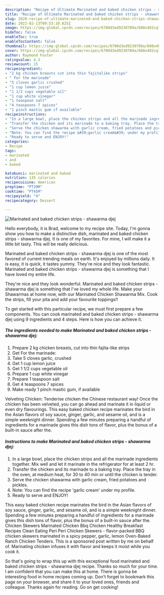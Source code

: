 ```yaml
---
description: "Recipe of Ultimate Marinated and baked chicken strips - shawarma djej"
title: "Recipe of Ultimate Marinated and baked chicken strips - shawarma djej"
slug: 2620-recipe-of-ultimate-marinated-and-baked-chicken-strips-shawarma-djej
date: 2022-02-13T09:53:10.825Z
image: https://img-global.cpcdn.com/recipes/6700d3ed9230789a/680x482cq70/marinated-and-baked-chicken-strips-shawarma-djej-recipe-main-photo.jpg
hideToc: false
enableToc: true
enableTocContent: false
thumbnail: https://img-global.cpcdn.com/recipes/6700d3ed9230789a/680x482cq70/marinated-and-baked-chicken-strips-shawarma-djej-recipe-main-photo.jpg
cover: https://img-global.cpcdn.com/recipes/6700d3ed9230789a/680x482cq70/marinated-and-baked-chicken-strips-shawarma-djej-recipe-main-photo.jpg
author: Raymond Foster
ratingvalue: 4.3
reviewcount: 15
recipeingredient:
- "2 kg chicken breasts cut into thin fajitalike strips"
- " For the marinade"
- "5 cloves garlic crushed"
- "1 cup lemon juice"
- "1 1/2 cups vegetable oil"
- "1 cup white vinegar"
- "1 teaspoon salt"
- "4 teaspoons 7 spices"
- "1 pinch mastic gum if available"
recipeinstructions:
- "In a large bowl, place the chicken strips and all the marinade ingredients together. Mix well and let it marinate in the refrigerator for at least 2 hr."
- "Transfer the chicken and its marinade to a baking tray. Place the tray in the oven, at medium heat, for 30 to 40 min or until the chicken is tender."
- "Serve the chicken shawarma with garlic cream, fried potatoes and pickles."
- "Note: You can find the recipe &#39;garlic cream&#39; under my profile."
- "Ready to serve and ENJOY!"
categories:
- Recipe
tags:
- marinated
- and
- baked

katakunci: marinated and baked 
nutrition: 135 calories
recipecuisine: American
preptime: "PT39M"
cooktime: "PT45M"
recipeyield: "4"
recipecategory: Dessert

---
```



![Marinated and baked chicken strips - shawarma djej](https://img-global.cpcdn.com/recipes/6700d3ed9230789a/680x482cq70/marinated-and-baked-chicken-strips-shawarma-djej-recipe-main-photo.jpg)

Hello everybody, it is Brad, welcome to my recipe site. Today, I'm gonna show you how to make a distinctive dish, marinated and baked chicken strips - shawarma djej. It is one of my favorites. For mine, I will make it a little bit tasty. This will be really delicious.

Marinated and baked chicken strips - shawarma djej is one of the most favored of current trending meals on earth. It's enjoyed by millions daily. It is easy, it is quick, it tastes yummy. They're nice and they look fantastic. Marinated and baked chicken strips - shawarma djej is something that I have loved my entire life.

They&#39;re nice and they look wonderful. Marinated and baked chicken strips - shawarma djej is something that I&#39;ve loved my whole life. Make your Shawarmas at home now, with our Marinated Chicken Shawarma Mix. Cook the strips, fill your pita and add your favourite toppings!!


To get started with this particular recipe, we must first prepare a few components. You can cook marinated and baked chicken strips - shawarma djej using 9 ingredients and 4 steps. Here is how you can achieve it.

<!--inarticleads1-->

##### The ingredients needed to make Marinated and baked chicken strips - shawarma djej:

1. Prepare 2 kg chicken breasts, cut into thin fajita-like strips
1. Get  For the marinade:
1. Take 5 cloves garlic, crushed
1. Get 1 cup lemon juice
1. Get 1 1/2 cups vegetable oil
1. Prepare 1 cup white vinegar
1. Prepare 1 teaspoon salt
1. Get 4 teaspoons 7 spices
1. Make ready 1 pinch mastic gum, if available


Velveting Chicken: Tenderise chicken the Chinese restaurant way! Once the chicken has been velveted, you can go ahead and marinate it in liquid or even dry flavourings. This easy baked chicken recipe marinates the bird in the Asian flavors of soy sauce, ginger, garlic, and sesame oil, and is a simple weeknight dinner. Spending a few minutes preparing a handful of ingredients for a marinade gives this dish tons of flavor, plus the bonus of a built-in sauce after the. 

<!--inarticleads2-->

##### Instructions to make Marinated and baked chicken strips - shawarma djej:

1. In a large bowl, place the chicken strips and all the marinade ingredients together. Mix well and let it marinate in the refrigerator for at least 2 hr.
1. Transfer the chicken and its marinade to a baking tray. Place the tray in the oven, at medium heat, for 30 to 40 min or until the chicken is tender.
1. Serve the chicken shawarma with garlic cream, fried potatoes and pickles.
1. Note: You can find the recipe &#39;garlic cream&#39; under my profile.
1. Ready to serve and ENJOY!

This easy baked chicken recipe marinates the bird in the Asian flavors of soy sauce, ginger, garlic, and sesame oil, and is a simple weeknight dinner. Spending a few minutes preparing a handful of ingredients for a marinade gives this dish tons of flavor, plus the bonus of a built-in sauce after the. Chicken Skewers Marinated Chicken Bbq Chicken Healthy Breakfast Recipes Clean Eating Peri Peri Chicken Skewers - flavor-packed BBQ chicken skewers marinated in a spicy pepper, garlic, lemon Oven-Baked Ranch Chicken Tenders. This is a sponsored post written by me on behalf of. Marinating chicken infuses it with flavor and keeps it moist while you cook it. 

So that's going to wrap this up with this exceptional food marinated and baked chicken strips - shawarma djej recipe. Thanks so much for your time. I am confident that you can make this at home. There is gonna be interesting food in home recipes coming up. Don't forget to bookmark this page on your browser, and share it to your loved ones, friends and colleague. Thanks again for reading. Go on get cooking!
